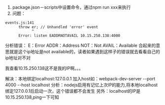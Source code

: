 1. package.json－scripts中设置命令，通过npm run xxx来执行
2. 问题：
```
events.js:141
      throw er; // Unhandled 'error' event
            ^
      Error: listen EADDRNOTAVAIL 10.15.250.138:4000
```
分析错误：
E：Error
ADDR：Address
NOT：Not
AVAIL：Available
合起来的意思就是这个ip地址是not available的，读者如果遇到这样子的错误就去看看自己的ip地址对不对

我查看10.15.250.138这不是我的IP啊。。。

解决：本地绑定localhost:127.0.0.1 加入host如：webpack-dev-server --port 4000 --host localhost
分析：nodejs启用有记忆上次IP的能力,将本地localhost绑定127.0.0.1后启动一次，这个错误都不会发生
另外：localhost的IP是10.15.250.138,ping一下可知
